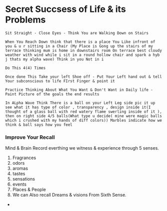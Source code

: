# Secret Succsess of Life & its Problems

`Sit Straight - Close Eyes - Think You are Walking Down on Stairs`

`When You Reach Down think that there is a place You Like infront of you & u r sitting in a Chair (My Place is Gong up the stairs of my terrace thinking mum is home in downstairs room On terrace best cloudy weather with wind while i sit in a round hollow chair and spark a hyb j thats my alpha wave) Think in you Not in i`

`Do This 4(4) Times `

`Once done This Take your left Shoe off - Put Your Left hand out & tell Your subconscious to life FIrst Finger & point it`

`Practice Thinking About What You Want & Don't Want in Daily life - Paint Picture of the goals the end results`

`In ALpha Wave Think There is a ball on your Left Leg side pic it up see what it has type of color , transparency , design inside it(I thought of a glass ball with red watery flame swerling inside of it ), then on right side 4/5 balls(What type u decide( mine were magic balls which i crushed with my hands of diff colors)) Marbles indicate how we think & ball says how you feel`

### Improve Your Recall

Mind & Brain Record everthing we witness & experience through 5 senses.

1. Fragrances
2. odors
3. aromas
4. tastes
5. sensations
6. events
7. Places & People
8. We can Also recall Dreams & visions From Sixth Sense.

-
